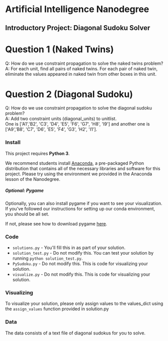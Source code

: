 # Artificial Intelligence Nanodegree
## Introductory Project: Diagonal Sudoku Solver

# Question 1 (Naked Twins)
Q: How do we use constraint propagation to solve the naked twins problem?  
A: For each unit, find all pairs of naked twins. For each pair of naked twin, 
eliminate the values appeared in naked twin from other boxes in this unit.

# Question 2 (Diagonal Sudoku)
Q: How do we use constraint propagation to solve the diagonal sudoku problem?  
A: Add two constraint units (diagonal_units) to unitlist.  
One is ['A1','B2', 'C3', 'D4', 'E5', 'F6', 'G7', 'H8', 'I9'] and 
another one is ['A9','B8', 'C7', 'D6', 'E5', 'F4', 'G3', 'H2', 'I1'].

### Install

This project requires **Python 3**.

We recommend students install [Anaconda](https://www.continuum.io/downloads), a pre-packaged Python distribution that contains all of the necessary libraries and software for this project. 
Please try using the environment we provided in the Anaconda lesson of the Nanodegree.

##### Optional: Pygame

Optionally, you can also install pygame if you want to see your visualization. If you've followed our instructions for setting up our conda environment, you should be all set.

If not, please see how to download pygame [here](http://www.pygame.org/download.shtml).

### Code

* `solutions.py` - You'll fill this in as part of your solution.
* `solution_test.py` - Do not modify this. You can test your solution by running `python solution_test.py`.
* `PySudoku.py` - Do not modify this. This is code for visualizing your solution.
* `visualize.py` - Do not modify this. This is code for visualizing your solution.

### Visualizing

To visualize your solution, please only assign values to the values_dict using the ```assign_values``` function provided in solution.py

### Data

The data consists of a text file of diagonal sudokus for you to solve.